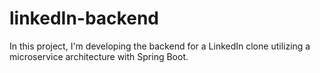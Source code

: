 # linkedIn-backend
In this project, I'm developing the backend for a LinkedIn clone utilizing a microservice architecture with Spring Boot.
